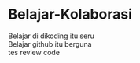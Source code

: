 # Belajar-Kolaborasi

Belajar di dikoding itu seru <br>
Belajar github itu berguna <br>
tes review code

